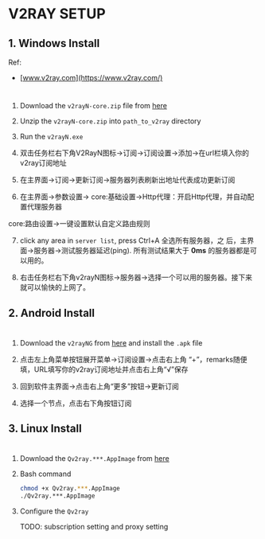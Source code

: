# V2RAY SETUP

## 1. Windows Install
Ref:
* [www.v2ray.com](https://www.v2ray.com/)

#
1. Download the `v2rayN-core.zip` file from [here](https://github.com/2dust/v2rayN/releases)

2. Unzip the `v2rayN-core.zip` into `path_to_v2ray` directory

3. Run the `v2rayN.exe` 

4. 双击任务栏右下角V2RayN图标->订阅->订阅设置->添加->在url栏填入你的
  v2ray订阅地址

5. 在主界面->订阅->更新订阅->服务器列表刷新出地址代表成功更新订阅

6. 在主界面->参数设置->
  core:基础设置->Http代理：开启Http代理，并自动配置代理服务器
  
  core:路由设置->一键设置默认自定义路由规则

7. click any area in `server list`, press Ctrl+A 全选所有服务器，之
  后，主界面->服务器->测试服务器延迟(ping). 所有测试结果大于 
  __0ms__ 的服务器都是可以用的。

8. 右击任务栏右下角v2rayN图标->服务器->选择一个可以用的服务器。接下来
  就可以愉快的上网了。
  
## 2. Android Install

#
1. Download the `v2rayNG` from 
  [here](https://github.com/2dust/v2rayNG/releases) and install the `.apk` file

2. 点击左上角菜单按钮展开菜单->订阅设置->点击右上角
  “+”，remarks随便填，URL填写你的v2ray订阅地址并点击右上角“√”保存

3. 回到软件主界面->点击右上角“更多”按钮->更新订阅

4. 选择一个节点，点击右下角按钮订阅

## 3. Linux Install

#
1. Download the `Qv2ray.***.AppImage` from 
  [here](https://github.com/Qv2ray/Qv2ray/releases)

2. Bash command
    ```bash
    chmod +x Qv2ray.***.AppImage
    ./Qv2ray.***.AppImage
    ```

3. Configure the `Qv2ray`
    
    TODO: subscription setting and proxy setting
